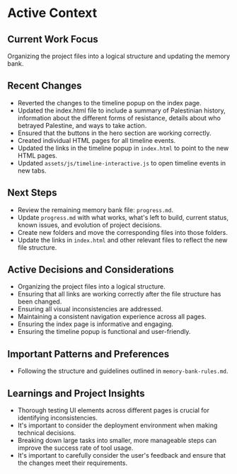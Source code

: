 # Active Context

## Current Work Focus

Organizing the project files into a logical structure and updating the memory bank.

## Recent Changes

-   Reverted the changes to the timeline popup on the index page.
-   Updated the index.html file to include a summary of Palestinian history, information about the different forms of resistance, details about who betrayed Palestine, and ways to take action.
-   Ensured that the buttons in the hero section are working correctly.
-   Created individual HTML pages for all timeline events.
-   Updated the links in the timeline popup in `index.html` to point to the new HTML pages.
-   Updated `assets/js/timeline-interactive.js` to open timeline events in new tabs.

## Next Steps

-   Review the remaining memory bank file: `progress.md`.
-   Update `progress.md` with what works, what's left to build, current status, known issues, and evolution of project decisions.
-   Create new folders and move the corresponding files into those folders.
-   Update the links in `index.html` and other relevant files to reflect the new file structure.

## Active Decisions and Considerations

-   Organizing the project files into a logical structure.
-   Ensuring that all links are working correctly after the file structure has been changed.
-   Ensuring all visual inconsistencies are addressed.
-   Maintaining a consistent navigation experience across all pages.
-   Ensuring the index page is informative and engaging.
-   Ensuring the timeline popup is functional and user-friendly.

## Important Patterns and Preferences

-   Following the structure and guidelines outlined in `memory-bank-rules.md`.

## Learnings and Project Insights

-   Thorough testing UI elements across different pages is crucial for identifying inconsistencies.
-   It's important to consider the deployment environment when making technical decisions.
-   Breaking down large tasks into smaller, more manageable steps can improve the success rate of tool usage.
-   It's important to carefully consider the user's feedback and ensure that the changes meet their requirements.
